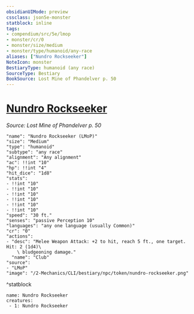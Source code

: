 ```yaml
---
obsidianUIMode: preview
cssclass: json5e-monster
statblock: inline
tags:
- compendium/src/5e/lmop
- monster/cr/0
- monster/size/medium
- monster/type/humanoid/any-race
aliases: ["Nundro Rockseeker"]
NoteIcon: monster
BestiaryType: humanoid (any race)
SourceType: Bestiary
BookSource: Lost Mine of Phandelver p. 50
---
```

# [Nundro Rockseeker](2-Mechanics/CLI/bestiary/npc/nundro-rockseeker-lmop.md)
*Source: Lost Mine of Phandelver p. 50*  

```statblock
"name": "Nundro Rockseeker (LMoP)"
"size": "Medium"
"type": "humanoid"
"subtype": "any race"
"alignment": "Any alignment"
"ac": !!int "10"
"hp": !!int "4"
"hit_dice": "1d8"
"stats":
- !!int "10"
- !!int "10"
- !!int "10"
- !!int "10"
- !!int "10"
- !!int "10"
"speed": "30 ft."
"senses": "passive Perception 10"
"languages": "any one language (usually Common)"
"cr": "0"
"actions":
- "desc": "Melee Weapon Attack: +2 to hit, reach 5 ft., one target. Hit: 2 (1d4)\
    \ bludgeoning damage."
  "name": "Club"
"source":
- "LMoP"
"image": "/2-Mechanics/CLI/bestiary/npc/token/nundro-rockseeker.png"
```
^statblock

```encounter-table
name: Nundro Rockseeker
creatures:
 - 1: Nundro Rockseeker
```